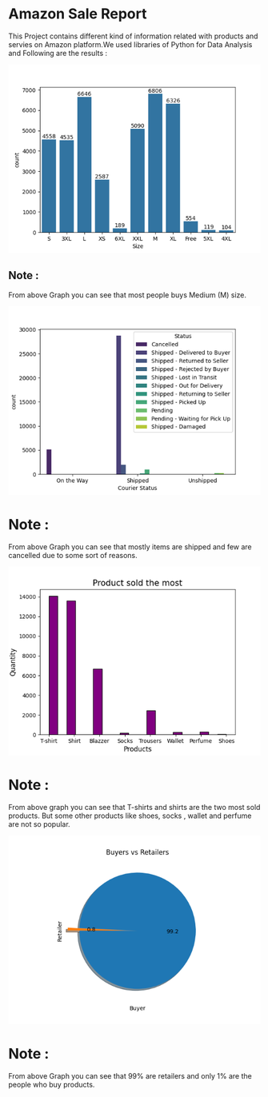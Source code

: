 
# Amazon Sale Report

This Project contains different kind of information related with products and servies on Amazon platform.We used libraries of Python for Data Analysis and Following are the results :

<img src="https://github.com/razzaq-99/Amazon-Sale-Analysis/blob/master/size.png">


## Note :
From above Graph you can see that most people buys Medium (M) size.


<img src="https://github.com/razzaq-99/Amazon-Sale-Analysis/blob/master/courier_status.png">


# Note :
From above Graph you can see that mostly items are shipped and few are cancelled due to some sort of reasons.


<img src = "https://github.com/razzaq-99/Amazon-Sale-Analysis/blob/master/sold_products.png">


# Note : 
From above graph you can see that T-shirts and shirts are the two most sold products. But some other products like shoes, socks , wallet and perfume are not so popular.


<img src = "https://github.com/razzaq-99/Amazon-Sale-Analysis/blob/master/buyers_retailers.png">


# Note : 
From above Graph you can see that 99% are retailers and only 1% are the people who buy products.
